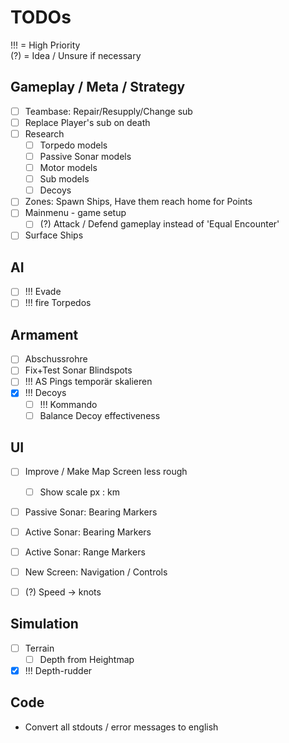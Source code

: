# TODOs
!!! = High Priority<br/>
(?) = Idea / Unsure if necessary<br/>

## Gameplay / Meta / Strategy
+ [ ] Teambase: Repair/Resupply/Change sub
+ [ ] Replace Player's sub on death
+ [ ] Research
  + [ ] Torpedo models
  + [ ] Passive Sonar models
  + [ ] Motor models
  + [ ] Sub models
  + [ ] Decoys
+ [ ] Zones: Spawn Ships, Have them reach home for Points
+ [ ] Mainmenu - game setup
  + [ ] (?) Attack / Defend gameplay instead of 'Equal Encounter'
+ [ ] Surface Ships

## AI
+ [ ] !!! Evade 
+ [ ] !!! fire Torpedos 

## Armament
+ [ ] Abschussrohre
+ [ ] Fix+Test Sonar Blindspots
+ [ ] !!! AS Pings temporär skalieren 
+ [x] !!! Decoys 
  + [ ] !!! Kommando
  + [ ] Balance Decoy effectiveness

## UI
+ [ ] Improve / Make Map Screen less rough
  + [ ] Show scale px : km
+ [ ] Passive Sonar: Bearing Markers
+ [ ] Active Sonar: Bearing Markers
+ [ ] Active Sonar: Range Markers
+ [ ] New Screen: Navigation / Controls
+ [ ] (?) Speed -> knots


## Simulation
  + [ ] Terrain
    + [ ] Depth from Heightmap
  + [x] !!! Depth-rudder 

## Code
+ Convert all stdouts / error messages to english
